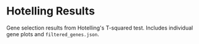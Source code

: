 # Hotelling Results

Gene selection results from Hotelling's T-squared test. Includes individual gene plots and `filtered_genes.json`.
